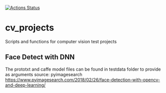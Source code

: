 [![Actions Status](https://github.com/9uru/cv_projects/workflows/cv_projects/badge.svg)](https://github.com/9uru/cv_projects/actions)
# cv_projects
Scripts and functions for computer vision test projects

## Face Detect with DNN
The prototxt and caffe model files can be found in testdata folder to provide as arguments
source: pyimagesearch
<https://www.pyimagesearch.com/2018/02/26/face-detection-with-opencv-and-deep-learning/>
